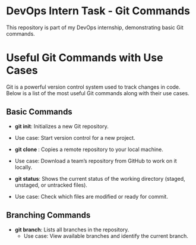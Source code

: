 # DevOps Intern Task - Git Commands

This repository is part of my DevOps internship, demonstrating basic Git commands.

# Useful Git Commands with Use Cases

Git is a powerful version control system used to track changes in code. Below is a list of the most useful Git commands along with their use cases.

## Basic Commands
  - **git init**: Initializes a new Git repository.
  - Use case: Start version control for a new project.

  - **git clone <repo-url>**: Copies a remote repository to your local machine.
  - Use case: Download a team’s repository from GitHub to work on it locally.

  - **git status**: Shows the current status of the working directory (staged, unstaged, or untracked files).
  - Use case: Check which files are modified or ready for commit.

## Branching Commands
- **git branch**: Lists all branches in the repository.
  - Use case: View available branches and identify the current branch.